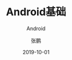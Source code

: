 ---
layout:     post 
title:     Android基础
subtitle:   Android
date:       2019-10-01
author:     张鹏
header-img: img/home-bg.jpg
catalog: true   
tags:                         
    - Android
---
